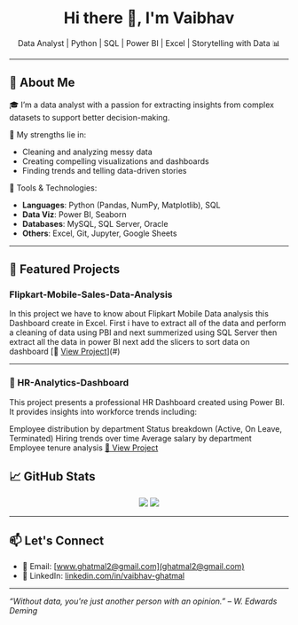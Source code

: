 <h1 align="center">Hi there 👋, I'm Vaibhav</h1>

<p align="center">
  Data Analyst | Python | SQL | Power BI | Excel | Storytelling with Data 📊
</p>

---

## 🧠 About Me

🎓 I’m a data analyst with a passion for extracting insights from complex datasets to support better decision-making.

🚀 My strengths lie in:
- Cleaning and analyzing messy data
- Creating compelling visualizations and dashboards
- Finding trends and telling data-driven stories

🧰 Tools & Technologies:
- **Languages**: Python (Pandas, NumPy, Matplotlib), SQL
- **Data Viz**: Power BI, Seaborn
- **Databases**: MySQL, SQL Server, Oracle
- **Others**: Excel, Git, Jupyter, Google Sheets

---

## 📁 Featured Projects

### Flipkart-Mobile-Sales-Data-Analysis
In this project we have to know about
Flipkart Mobile Data analysis this Dashboard
create in Excel.
First i have to extract all of the data
and perform a cleaning of data using PBI and next
summerized using SQL Server then extract all the data
in power BI next add the slicers to sort data on dashboard 
[🔗 [View Project](https://github.com/VaibhavG808/Flipkart-Mobile-Sales-Data-Analysis)](#)

---

### 📧 HR-Analytics-Dashboard
This project presents a professional HR Dashboard created using Power BI. It provides insights into workforce trends including:

Employee distribution by department
Status breakdown (Active, On Leave, Terminated)
Hiring trends over time
Average salary by department
Employee tenure analysis 
[🔗 View Project](https://github.com/VaibhavG808/HR-Analytics-Dashboard)


## 📈 GitHub Stats

<p align="center">
  <img src="https://github-readme-stats.vercel.app/api?username=VaibhavG808&show_icons=true&theme=default" />
  <img src="https://github-readme-stats.vercel.app/api/top-langs/?username=VaibhavG808&layout=compact" />
</p>

---

## 📫 Let's Connect

- 📧 Email: [www.ghatmal2@gmail.com](ghatmal2@gmail.com)
- 💼 LinkedIn: [linkedin.com/in/vaibhav-ghatmal](https://linkedin.com/in/vaibhav-ghatmal)
---

*“Without data, you're just another person with an opinion.” – W. Edwards Deming*
